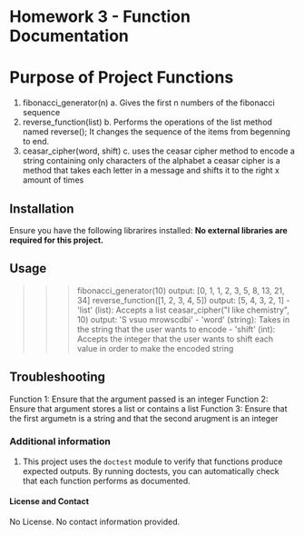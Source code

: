 # Homework 3 - Function Documentation 

# Purpose of Project Functions 
1. fibonacci_generator(n)
    a. Gives the first n numbers of the fibonacci sequence 
2. reverse_function(list)
    b. Performs the operations of the list method named reverse(); It changes the sequence of the items from begenning to end. 
3. ceasar_cipher(word, shift)
    c. uses the ceasar cipher method to encode a string containing only characters of the alphabet
        a ceasar cipher is a method that takes each letter in a message and shifts it to the right x amount of times

## Installation 
Ensure you have the following librarires installed: 
**No external libraries are required for this project.**

## Usage 
>>> fibonacci_generator(10)
    output: [0, 1, 1, 2, 3, 5, 8, 13, 21, 34]
>>> reverse_function([1, 2, 3, 4, 5])
    output: [5, 4, 3, 2, 1]
    - 'list' (list): Accepts a list 
>>> ceasar_cipher("I like chemistry", 10)
    output: 'S vsuo mrowscdbi'
    - 'word' (string): Takes in the string that the user wants to encode 
    - 'shift' (int): Accepts the integer that the user wants to shift each value in order to make the encoded string

## Troubleshooting 
Function 1: Ensure that the argument passed is an integer 
Function 2: Ensure that argument stores a list or contains a list 
Function 3: Ensure that the first argumetn is a string and that the second arugment is an integer 


### Additional information 
1. This project uses the `doctest` module to verify that functions produce expected outputs. By running doctests, you can automatically check that each function performs as documented.

#### License and Contact 
No License. 
No contact information provided. 
